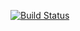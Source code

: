 [![Build Status](https://travis-ci.org/Cmaxa/Cmaxa.github.io.svg?branch=hexo)](https://travis-ci.org/Cmaxa/Cmaxa.github.io)
